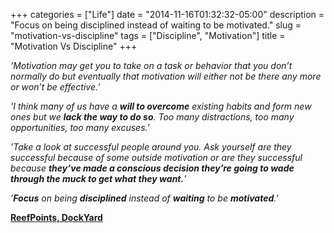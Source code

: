 +++
categories = ["Life"]
date = "2014-11-16T01:32:32-05:00"
description = "Focus on being disciplined instead of waiting to be motivated."
slug = "motivation-vs-discipline"
tags = ["Discipline", "Motivation"]
title = "Motivation Vs Discipline"
+++

_‘Motivation may get you to take on a task or behavior that you don’t normally do but eventually that motivation will either not be there any more or won’t be effective.’_

_'I think many of us have a **will to overcome** existing habits and form new ones but we **lack the way to do so**. Too many distractions, too many opportunities, too many excuses.'_

_’Take a look at successful people around you. Ask yourself are they successful because of some outside motivation or are they successful because **they’ve made a conscious decision they’re going to wade through the muck to get what they want.**’_

_’**Focus** on being **disciplined** instead of **waiting** to be **motivated**.’_

[**ReefPoints, DockYard**](http://reefpoints.dockyard.com/2014/10/30/motivation-vs-discipline.html)
